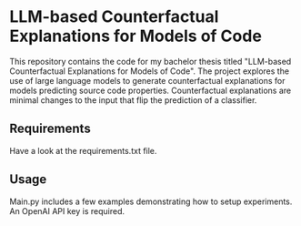 # LLM-based Counterfactual Explanations for Models of Code

This repository contains the code for my bachelor thesis titled "LLM-based Counterfactual Explanations for Models of Code". The project explores the use of large language models to generate counterfactual explanations for models predicting source code properties. Counterfactual explanations are minimal changes to the input that flip the prediction of a classifier.

## Requirements

Have a look at the requirements.txt file.

## Usage

Main.py includes a few examples demonstrating how to setup experiments. An OpenAI API key is required.
